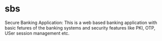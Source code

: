 sbs
===

Secure Banking Application:
This is a web based banking application with basic fetures of the banking systems and security features like 
PKI, OTP, USer session management etc.
